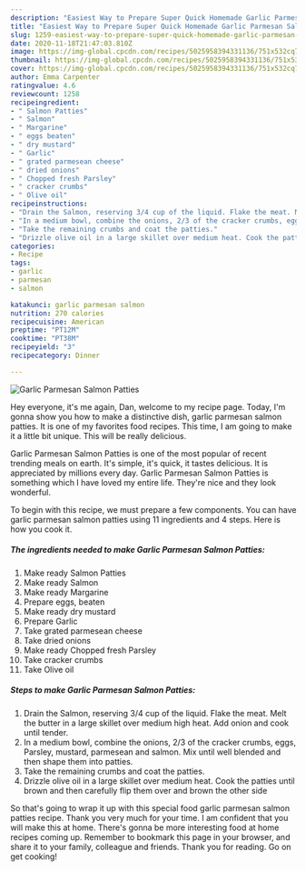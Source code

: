 ```yaml
---
description: "Easiest Way to Prepare Super Quick Homemade Garlic Parmesan Salmon Patties"
title: "Easiest Way to Prepare Super Quick Homemade Garlic Parmesan Salmon Patties"
slug: 1259-easiest-way-to-prepare-super-quick-homemade-garlic-parmesan-salmon-patties
date: 2020-11-18T21:47:03.810Z
image: https://img-global.cpcdn.com/recipes/5025958394331136/751x532cq70/garlic-parmesan-salmon-patties-recipe-main-photo.jpg
thumbnail: https://img-global.cpcdn.com/recipes/5025958394331136/751x532cq70/garlic-parmesan-salmon-patties-recipe-main-photo.jpg
cover: https://img-global.cpcdn.com/recipes/5025958394331136/751x532cq70/garlic-parmesan-salmon-patties-recipe-main-photo.jpg
author: Emma Carpenter
ratingvalue: 4.6
reviewcount: 1258
recipeingredient:
- " Salmon Patties"
- " Salmon"
- " Margarine"
- " eggs beaten"
- " dry mustard"
- " Garlic"
- " grated parmesean cheese"
- " dried onions"
- " Chopped fresh Parsley"
- " cracker crumbs"
- " Olive oil"
recipeinstructions:
- "Drain the Salmon, reserving 3/4 cup of the liquid. Flake the meat. Melt the butter in a large skillet over medium high heat. Add onion and cook until tender."
- "In a medium bowl, combine the onions, 2/3 of the cracker crumbs, eggs, Parsley, mustard, parmesean and salmon. Mix until well blended and then shape them into patties."
- "Take the remaining crumbs and coat the patties."
- "Drizzle olive oil in a large skillet over medium heat. Cook the patties until brown and then carefully flip them over and brown the other side"
categories:
- Recipe
tags:
- garlic
- parmesan
- salmon

katakunci: garlic parmesan salmon 
nutrition: 270 calories
recipecuisine: American
preptime: "PT12M"
cooktime: "PT38M"
recipeyield: "3"
recipecategory: Dinner

---
```



![Garlic Parmesan Salmon Patties](https://img-global.cpcdn.com/recipes/5025958394331136/751x532cq70/garlic-parmesan-salmon-patties-recipe-main-photo.jpg)

Hey everyone, it's me again, Dan, welcome to my recipe page. Today, I'm gonna show you how to make a distinctive dish, garlic parmesan salmon patties. It is one of my favorites food recipes. This time, I am going to make it a little bit unique. This will be really delicious.



Garlic Parmesan Salmon Patties is one of the most popular of recent trending meals on earth. It's simple, it's quick, it tastes delicious. It is appreciated by millions every day. Garlic Parmesan Salmon Patties is something which I have loved my entire life. They're nice and they look wonderful.


To begin with this recipe, we must prepare a few components. You can have garlic parmesan salmon patties using 11 ingredients and 4 steps. Here is how you cook it.

<!--inarticleads1-->

##### The ingredients needed to make Garlic Parmesan Salmon Patties:

1. Make ready  Salmon Patties
1. Make ready  Salmon
1. Make ready  Margarine
1. Prepare  eggs, beaten
1. Make ready  dry mustard
1. Prepare  Garlic
1. Take  grated parmesean cheese
1. Take  dried onions
1. Make ready  Chopped fresh Parsley
1. Take  cracker crumbs
1. Take  Olive oil




<!--inarticleads2-->

##### Steps to make Garlic Parmesan Salmon Patties:

1. Drain the Salmon, reserving 3/4 cup of the liquid. Flake the meat. Melt the butter in a large skillet over medium high heat. Add onion and cook until tender.
1. In a medium bowl, combine the onions, 2/3 of the cracker crumbs, eggs, Parsley, mustard, parmesean and salmon. Mix until well blended and then shape them into patties.
1. Take the remaining crumbs and coat the patties.
1. Drizzle olive oil in a large skillet over medium heat. Cook the patties until brown and then carefully flip them over and brown the other side




So that's going to wrap it up with this special food garlic parmesan salmon patties recipe. Thank you very much for your time. I am confident that you will make this at home. There's gonna be more interesting food at home recipes coming up. Remember to bookmark this page in your browser, and share it to your family, colleague and friends. Thank you for reading. Go on get cooking!
